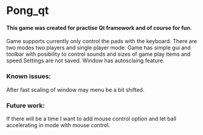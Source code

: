 # Pong_qt

#### This game was created for practise Qt framework and of course for fun.

Game supports currently only control the pads with the keyboard. 
There are two modes two players and single player mode.
Game has simple gui and toolbar with posibility to control sounds and 
sizes of game play items and speed.Settings are not saved.
Window has autosclaing feature.


### Known issues:
After fast scaling of window may menu be a bit shifted.

### Future work:

If there will be a time I want to add mouse control option
and let ball accelerating in mode with mouse control.

